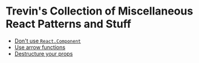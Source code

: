 # Trevin's Collection of Miscellaneous React Patterns and Stuff

* [Don't use `React.Component`](things/dont-use-react-component.md)
* [Use arrow functions](things/use-arrow-functions.md)
* [Destructure your props](things/destructure-your-props.md)
